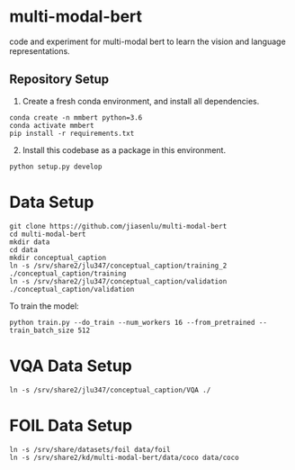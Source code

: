# multi-modal-bert
code and experiment for multi-modal bert to learn the vision and language representations. 


## Repository Setup

1. Create a fresh conda environment, and install all dependencies.

```text
conda create -n mmbert python=3.6
conda activate mmbert
pip install -r requirements.txt
```

2. Install this codebase as a package in this environment.

```text
python setup.py develop
```


# Data Setup

```
git clone https://github.com/jiasenlu/multi-modal-bert
cd multi-modal-bert
mkdir data
cd data
mkdir conceptual_caption
ln -s /srv/share2/jlu347/conceptual_caption/training_2 ./conceptual_caption/training
ln -s /srv/share2/jlu347/conceptual_caption/validation ./conceptual_caption/validation
```

To train the model: 

```
python train.py --do_train --num_workers 16 --from_pretrained --train_batch_size 512
```


# VQA Data Setup

```
ln -s /srv/share2/jlu347/conceptual_caption/VQA ./
```

# FOIL Data Setup

```
ln -s /srv/share/datasets/foil data/foil
ln -s /srv/share2/kd/multi-modal-bert/data/coco data/coco
```
